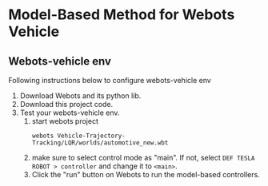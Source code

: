 # Model-Based Method for Webots Vehicle
## Webots-vehicle env
Following instructions below to configure webots-vehicle env
1. Download Webots and its python lib.
2. Download this project code.
3. Test your webots-vehicle env.
    1. start webots project 
        ```
        webots Vehicle-Trajectory-Tracking/LQR/worlds/automotive_new.wbt
        ```
    2. make sure to select control mode as "main". If not, select `DEF TESLA ROBOT > controller` and change it to `<main>`.
    3. Click the "run" button on Webots to run the model-based controllers.
